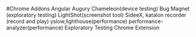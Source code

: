 #Chrome Addons
 Angular Augury
 Chameleon(device testing)
 Bug Magnet (exploratory testing)
 LightShot(screenshot tool)
 SideeX, katalon recorder (record and play)
 yslow,lighthouse(performance)
 performance-analyzer(performance)
 Exploratory Testing Chrome Extension
 
